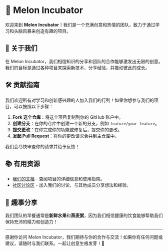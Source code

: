 # 🍉 Melon Incubator

欢迎来到 **Melon Incubator**！我们是一个充满创意和热情的团队，致力于通过学习和头脑风暴来创造有趣的项目。

## 🌟 关于我们

在 Melon Incubator，我们相信知识的分享和团队的合作能够激发出无限的创意。我们的目标是通过各种项目来探索新技术、分享经验，并推动彼此的成长。

## 🛠️ 贡献指南

我们欢迎所有对学习和创新感兴趣的人加入我们的行列！如果你想参与我们的项目，可以按照以下步骤：

1. **Fork 这个仓库**：将这个项目复制到你的 GitHub 账户中。
2. **创建分支**：在你的仓库中创建一个新的分支，例如 `feature/your-feature`。
3. **提交更改**：在你完成你的功能或修复后，提交你的更改。
4. **发起 Pull Request**：将你的更改请求合并到主仓库中。

我们会尽快审查你的请求并给予反馈！

## 📚 有用资源

- [我们的文档](https://example.com/docs) - 查阅项目的详细信息和使用指南。
- [社区讨论区](https://example.com/discussions) - 加入我们的讨论，与其他成员分享想法和经验。

## 🍳 趣事分享

我们团队的早餐通常是**新鲜水果**和**燕麦粥**，因为我们相信健康的饮食能够帮助我们保持充沛的精力和创造力！

---

感谢你访问 Melon Incubator，我们期待与你的合作与交流！如果你有任何问题或建议，请随时与我们联系。一起让创意生根发芽！🌱
